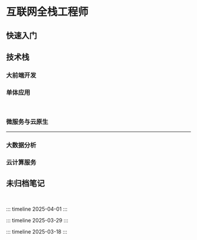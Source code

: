 # 互联网全栈工程师

## 快速入门

<Linkcard 
  url="./startup/" 
  title="StartUp"
  logo="/blog/icon/devops.png"
  />  

<Linkcard 
  url="./interview/" 
  title="面试宝典"  
  logo="/blog/icon/google.png"
  />  



## 技术栈

### 大前端开发

 <Linkcard 
  url="./webapp/vuejs/" 
  title="Vuejs"  
  logo="/blog/icon/vue.png"
  />

  <Linkcard 
  url="" 
  title="IOS开发"  
  logo="/blog/icon/apple.png"
  />

  <Linkcard 
  url="" 
  title="微信开发"  
  logo="/blog/icon/wechat.png"
  />

  <Linkcard 
  url="./webapp/vitepress/" 
  title="Vitepress"  
  logo="/blog/icon/vitepress.png"
  />

### 单体应用

<br/>

 <Linkcard 
  url="" 
  title="Java"  
  logo="/blog/icon/java.png"
  />

<Linkcard 
  url="" 
  title="SpringBoot"  
  logo="/blog/icon/springboot.png"
  />

<Linkcard 
  url="" 
  title="MyBatis-Plus"  
  logo="/blog/icon/mybatisplus.png"
  />

 <Linkcard 
  url="" 
  title="Nginx"  
  logo="/blog/icon/nginx.png"
  />

<Linkcard 
  url="" 
  title="MySQL"  
  logo="/blog/icon/mysql.png"
  />

  <Linkcard 
  url="" 
  title="Redis"  
  logo="/blog/icon/redis.png"
  />

  <Linkcard 
  url="" 
  title="MongoDB"  
  logo="/blog/icon/mongodb.png"
  />

### 微服务与云原生

  <Linkcard 
  url="" 
  title="SpringCloud"  
  logo="/blog/icon/springcloud.png"
  />

  <Linkcard 
  url="" 
  title="ZooKeeper"  
  logo="/blog/icon/zookeeper.png"
  />

 <Linkcard 
  url="" 
  title="KafKa"  
  logo="/blog/icon/kafka.png"
  />

------

  <Linkcard 
  url="" 
  title="GoLang"  
  logo="/blog/icon/golang.png"
  />



### 大数据分析



### 云计算服务

<Linkcard 
  url="./devops/jenkins/" 
  title="Jenkins"  
  logo="/blog/icon/jenkins.png"
  />

 <Linkcard 
  url="" 
  title="GitLab"  
  logo="/blog/icon/gitlab.png"
  />

 <Linkcard 
  url="" 
  title="GitHub"  
  logo="/blog/icon/github.png"
  />

 <Linkcard 
  url="./devops/docker/" 
  title="Docker"  
  logo="/blog/icon/docker.png"
  />

 <Linkcard 
  url="" 
  title="K8S"  
  logo="/blog/icon/k8s.png"
  />





## 未归档笔记

<br/>

::: timeline 2025-04-01
<Linkcard 
  url="/blog/docs/notes/2025/20250401_JUL原生日志框架" 
  title="[文档]JUL原生日志框架" 
  description="Java原生日志框架，不需要引入第三方依赖，使用简单，但主流项目中现在很少使用了"
  logo="/blog/icon/vitepress.png"
  type="full"
  /> 
:::



::: timeline 2025-03-29
<Linkcard 
  url="/blog/docs/notes/2025/20250329_使用Lombok神级插件简化代码" 
  title="[文档]使用Lombok神级插件简化代码" 
  description="速通Lombok所有使用技巧和底层原理"
  logo="/blog/icon/vitepress.png"
  type="full"
  /> 
:::



::: timeline 2025-03-18
<Linkcard 
  url="/blog/docs/notes/2025/20250318_三步走解决提交GitHub超时的问题" 
  title="[文档]三步走解决提交GitHub超时的问题" 
  description="使用 [谷歌DNS/GitHub520] + [SSH协议] 完美解决提交GitHub超时问题" 
  logo="/blog/icon/vitepress.png"
  type="full"
  /> 
:::

